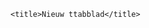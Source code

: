 <!DOCTYPE html>
<html>
<head>

    <title>Nieuw ttabblad</title>
<style>

    #form-container {
      max-width: 250px; /* Pas de breedte aan indien nodig */
      height: 0px; /* Pas de hoogte aan indien nodig */
      overflow-x: auto; /* Voeg een verticale scrollbalk toe */
      border: 1px solid #ccc; /* Optionele rand voor visuele afbakening */
      padding: 40px; /* Optionele padding voor ruimte rond de velden */
      overflow-x: hidden;
      overflow-y: scroll;
      display: none;
    }

    input[type="number"] {
  width: 1%;
  padding-top: 0px; /* Padding bovenkant */
  padding-right: 0px; /* Padding rechterkant */
  padding-bottom: 0px; /* Padding onderkant */
  padding-left: 0px; /* Padding linkerkant */
    }

#form-container {
  position: relative; /* Relatieve positionering */
  top: 130px;
  left: 9px;
  width: 200px;
  height: 55px;
}
    #MMCS {
        position: absolute;
        top: -5px;
        left: 80px;
        width: 110px;
        height: 110px;
        color: #000000;
        font-family: Arial;
        font-size: 40px;
    }

    #mmcs {
        position: absolute;
        top: 70px;
        left: 80px;
        width: 190px;
        height: 110px;
        color: #000000;
        font-family: Arial;
        font-size: 15px;
    }

    #Kosteninvoering {
        position: absolute;
        top: 115px;
        left: 155px;
        width: 110px;
        height: 110px;
        color: #000000;
        font-family: Arial;
        font-size: 15px;
    }

    #Productsoortinvoering {
        position: absolute;
        top: 115px;
        left: 20px;
        width: 110px;
        height: 110px;
        color: #000000;
        font-family: Arial;
        font-size: 15px;
    }

    #Belasting {
        position: absolute;
        top: 510px;
        left: 23px;
        width: 110px;
        height: 110px;
        color: #000000;
        font-family: Arial;
        font-size: 15px;
    }

    #Netto-Kosten-Belasting {
        position: absolute;
        top: 585px;
        left: 23px;
        width: 190px;
        height: 110px;
        color: #000000;
        font-family: Arial;
        font-size: 15px;
    }

    #Kostentotaaloverzicht {
        position: absolute;
        top: 128px;
        left: 380px;
        width: 150px;
        height: 110px;
        color: #000000;
        font-family: Arial;
        font-size: 15px;
    }

    #Nettoinkomsten-Belastin-Kosten {
        position: absolute;
        top: 265px;
        left: 380px;
        width: 250px;
        height: 110px;
        color: #000000;
        font-family: Arial;
        font-size: 15px;
    }

    #Inkomsteneuro {
        position: absolute;
        top: 65px;
        left: 380px;
        width: 150px;
        height: 110px;
        color: #000000;
        font-family: Arial;
        font-size: 15px;
    }

    #Belastingeuro {
        position: absolute;
        top: 195px;
        left: 380px;
        width: 150px;
        height: 110px;
        color: #000000;
        font-family: Arial;
        font-size: 15px;
    }

    #Productsoortopbrengst {
        position: absolute;
        top: 315px;
        left: 23px;
        width: 110px;
        height: 110px;
        color: #000000;
        font-family: Arial;
        font-size: 15px;
    }

    #MMCSINLOGKNOP {
        position: absolute;
        top: 50px;
        left: 900px;
        width: 110px;
        height: 110px;
        border-radius: 90px;
        border-style: solid;
        border-color: #D3D3D3;
        background-color: #008000;
        color: #D3D3D3;
    }

    #number1 {
        position: absolute;
        top: 150px;
        left: 145px;
        width: 110px;
        height: 35px;
        border-radius: 90px;
        border-style: solid;
        border-color: #D3D3D3;
        background-color: #D3D3D3;
        color: #000000;
    }


    #number2 {
        position: absolute;
        top: 200px;
        left: 145px;
        width: 110px;
        height: 35px;
        border-radius: 90px;
        border-style: solid;
        border-color: #D3D3D3;
        background-color: #D3D3D3;
        color: #000000;
    }


    #number3 {
        position: absolute;
        top: 250px;
        left: 145px;
        width: 110px;
        height: 35px;
        border-radius: 90px;
        border-style: solid;
        border-color: #D3D3D3;
        background-color: #D3D3D3;
        color: #000000;
    }

    #number4 {
        position: absolute;
        top: 545px;
        left: 20px;
        width: 110px;
        height: 35px;
        border-radius: 90px;
        border-style: solid;
        border-color: #D3D3D3;
        background-color: #D3D3D3;
        color: #000000;
    }


    #number5 {
        position: absolute;
        top: 350px;
        left: 150px;
        width: 110px;
        height: 35px;
        border-radius: 90px;
        border-style: solid;
        border-color: #D3D3D3;
        background-color: #D3D3D3;
        color: #000000;
    }


    #number6 {
        position: absolute;
        top: 400px;
        left: 150px;
        width: 110px;
        height: 35px;
        border-radius: 90px;
        border-style: solid;
        border-color: #D3D3D3;
        background-color: #D3D3D3;
        color: #000000;
    }

    #number7 {
        position: absolute;
        top: 450px;
        left: 150px;
        width: 110px;
        height: 35px;
        border-radius: 90px;
        border-style: solid;
        border-color: #D3D3D3;
        background-color: #D3D3D3;
        color: #000000;
    }

    #number8 {
        position: absolute;
        top: 625px;
        left: 20px;
        width: 110px;
        height: 35px;
        border-radius: 90px;
        border-style: solid;
        border-color: #D3D3D3;
        background-color: #D3D3D3;
        color: #000000;
    }
	
    #number12 {
        position: absolute;
        top: 100px;
        left: 145px;
        width: 110px;
        height: 35px;
        border-radius: 90px;
        border-style: solid;
        border-color: #D3D3D3;
        background-color: #D3D3D3;
        color: #000000;
    }

    #number13 {
        position: absolute;
        top: 50px;
        left: 145px;
        width: 110px;
        height: 35px;
        border-radius: 90px;
        border-style: solid;
        border-color: #D3D3D3;
        background-color: #D3D3D3;
        color: #000000;
    }

    #number14 {
        position: absolute;
        top: 0px;
        left: 145px;
        width: 110px;
        height: 35px;
        border-radius: 90px;
        border-style: solid;
        border-color: #D3D3D3;
        background-color: #D3D3D3;
        color: #000000;
    }

    #calculate {
        position: absolute;
        top: 300px;
        left: 150px;
        width: 110px;
        height: 35px;
        border-radius: 90px;
        border-style: solid;
        border-color: #D3D3D3;
        background-color: #D3D3D3;
        color: #000000;
    }

    #calculateinkomsten {
        position: absolute;
        top: 500px;
        left: 150px;
        width: 110px;
        height: 35px;
        border-radius: 90px;
        border-style: solid;
        border-color: #D3D3D3;
        background-color: #D3D3D3;
        color: #000000;
    }

    #calculatebelasting {
        position: absolute;
        top: 550px;
        left: 150px;
        width: 110px;
        height: 35px;
        border-radius: 90px;
        border-style: solid;
        border-color: #D3D3D3;
        background-color: #D3D3D3;
        color: #000000;
    }

    #calculatenetto {
        position: absolute;
        top: 625px;
        left: 150px;
        width: 110px;
        height: 35px;
        border-radius: 90px;
        border-style: solid;
        border-color: #D3D3D3;
        background-color: #D3D3D3;
        color: #000000;
    }

    #Productsoortinput1 {
        position: absolute;
        top: 150px;
        left: 10px;
        width: 110px;
        height: 35px;
        border-radius: 90px;
        border-style: solid;
        border-color: #D3D3D3;
        background-color: #D3D3D3;
        color: #000000;
    }

    #Productsoortinput2 {
        position: absolute;
        top: 200px;
        left: 10px;
        width: 110px;
        height: 35px;
        border-radius: 90px;
        border-style: solid;
        border-color: #D3D3D3;
        background-color: #D3D3D3;
        color: #000000;
    }


    #Productsoortinput3 {
        position: absolute;
        top: 250px;
        left: 10px;
        width: 110px;
        height: 35px;
        border-radius: 90px;
        border-style: solid;
        border-color: #D3D3D3;
        background-color: #D3D3D3;
        color: #000000;
    }

    #Productsoortinput4 {
        position: absolute;
        top: 350px;
        left: 20px;
        width: 110px;
        height: 35px;
        border-radius: 90px;
        border-style: solid;
        border-color: #D3D3D3;
        background-color: #D3D3D3;
        color: #000000;
    }

    #Productsoortinput5 {
        position: absolute;
        top: 400px;
        left: 20px;
        width: 110px;
        height: 35px;
        border-radius: 90px;
        border-style: solid;
        border-color: #D3D3D3;
        background-color: #D3D3D3;
        color: #000000;
    }

    #Productsoortinput6 {
        position: absolute;
        top: 450px;
        left: 20px;
        width: 110px;
        height: 35px;
        border-radius: 90px;
        border-style: solid;
        border-color: #D3D3D3;
        background-color: #D3D3D3;
        color: #000000;
    }

    #Productsoortinput7 {
        position: absolute;
        top: 100px;
        left: 10px;
        width: 110px;
        height: 35px;
        border-radius: 90px;
        border-style: solid;
        border-color: #D3D3D3;
        background-color: #D3D3D3;
        color: #000000;
    }

    #Productsoortinput8 {
        position: absolute;
        top: 50px;
        left: 10px;
        width: 110px;
        height: 35px;
        border-radius: 90px;
        border-style: solid;
        border-color: #D3D3D3;
        background-color: #D3D3D3;
        color: #000000;
    }

    #Productsoortinput9 {
        position: absolute;
        top: 0px;
        left: 10px;
        width: 110px;
        height: 35px;
        border-radius: 90px;
        border-style: solid;
        border-color: #D3D3D3;
        background-color: #D3D3D3;
        color: #000000;
    }


    #Uitloggen {
        position: absolute;
        top: 17px;
        left: 1000px;
        width: 110px;
        height: 35px;
        border-radius: 90px;
        border-style: solid;
        border-color: #D3D3D3;
        background-color: #D3D3D3;
        color: #000000;
    }


    #searchInput {
        position: absolute;
        top: 300px;
        left: 450px;
        width: 110px;
        height: 35px;
        border-radius: 5px;
        border-style: solid;
        border-color: #D3D3D3;
        background-color: #D3D3D3;
        color: #000000;
        display: none;
    }

    #result {
        position: absolute;
        top: 165px;
        left: 380px;
        width: 110px;
        height: 35px;
        border-radius: 90px;
        border-style: solid;
        border-color: #D3D3D3;
        background-color: #D3D3D3;
        color: #000000;
    }

    #resulttt {
        position: absolute;
        top: 100px;
        left: 380px;
        width: 110px;
        height: 35px;
        border-radius: 90px;
        border-style: solid;
        border-color: #D3D3D3;
        background-color: #D3D3D3;
        color: #000000;
    }

    #resultt {
        position: absolute;
        top: 235px;
        left: 380px;
        width: 110px;
        height: 35px;
        border-radius: 90px;
        border-style: solid;
        border-color: #D3D3D3;
        background-color: #D3D3D3;
        color: #000000;
    }

    #resulttttd {
        position: absolute;
        top: 305px;
        left: 380px;
        width: 110px;
        height: 35px;
        border-radius: 90px;
        border-style: solid;
        border-color: #D3D3D3;
        background-color: #D3D3D3;
        color: #000000;
    }

    #my-square {
        position: absolute;
        top: 70px;
        left: 360px;
        width: 410px;
        height: 350px;
        border-radius: 20px;
        z-index: -1;
        background-color: #F0F8FF;
    }

    #Projectnaam {
        position: absolute;
        top: 30px;
        left: 360px;
        width: 250px;
        height: 25px;
        border-radius: 20px;
        background-color: #FFFFFF;
    }

</style>
</head>
    <script>
        function Inloggen() {
            document.getElementById("MMCSINLOGKNOP").style.display = "none";
            document.getElementById("searchInput").style.display = "block";
        }

        function calculate() {
            var number1 = document.getElementById("number1").value;
            var number2 = document.getElementById("number2").value;
            var number3 = document.getElementById("number3").value;
            var number12 = document.getElementById("number12").value;
            var number13 = document.getElementById("number13").value;
            var number14 = document.getElementById("number14").value;
            var result = Number(number1) + Number(number2) + Number(number3) + Number(number12) + Number(number13) + Number(number14);
            document.getElementById("result").innerHTML = result;
        }

        function calculateinkomsten() {
            var number5 = document.getElementById("number5").value;
            var number6 = document.getElementById("number6").value;
            var number7 = document.getElementById("number7").value;
            var resulttt = Number(number5) + Number(number6) + Number(number7);
            document.getElementById("resulttt").innerHTML = resulttt;
        }


        function calculatenetto() {
            var number5 = document.getElementById("number5").value;
            var number6 = document.getElementById("number6").value;
            var number7 = document.getElementById("number7").value;
            var number1 = document.getElementById("number1").value;
            var number2 = document.getElementById("number2").value;
            var number3 = document.getElementById("number3").value;
            var number4 = document.getElementById("number4").value;
            var number8 = document.getElementById("number8").value;
            var resulttttd = (Number(number5) + Number(number6) + Number(number7) - Number(number1) - Number(number2) - Number(number3)) * Number(number8);
            document.getElementById("resulttttd").innerHTML = resulttttd;
        }

        function calculatebelasting() {
            var number5 = document.getElementById("number5").value;
            var number6 = document.getElementById("number6").value;
            var number7 = document.getElementById("number7").value;
            var number1 = document.getElementById("number1").value;
            var number2 = document.getElementById("number2").value;
            var number3 = document.getElementById("number3").value;
            var number4 = document.getElementById("number4").value;
            var resultt = (Number(number5) + Number(number6) + Number(number7) - Number(number1) - Number(number2) - Number(number3)) * Number(number4);
            document.getElementById("resultt").innerHTML = resultt;
        }

        function Uitloggen() {
            document.getElementById("Uitloggen").style.display = "none";
            document.getElementById("MMCSINLOGKNOP").style.display = "block";
            document.getElementById("number1").style.display = "none";
            document.getElementById("number2").style.display = "none";
            document.getElementById("number3").style.display = "none";
            document.getElementById("number4").style.display = "none";
            document.getElementById("number12").style.display = "none";
            document.getElementById("number13").style.display = "none";
            document.getElementById("number14").style.display = "none";
            document.getElementById("calculate").style.display = "none";
            document.getElementById("result").style.display = "none";
            document.getElementById("Kosteninvoering").style.display = "none";
            document.getElementById("Productsoortinvoering").style.display = "none";
            document.getElementById("Productsoortinput1").style.display = "none";
            document.getElementById("Productsoortinput2").style.display = "none";
            document.getElementById("Productsoortinput3").style.display = "none";
            document.getElementById("Productsoortinput4").style.display = "none";
            document.getElementById("Productsoortinput5").style.display = "none";
            document.getElementById("Productsoortinput6").style.display = "none";
            document.getElementById("Productsoortinput7").style.display = "none";
            document.getElementById("Productsoortinput8").style.display = "none";
            document.getElementById("Productsoortinput9").style.display = "none";
            document.getElementById("Belasting").style.display = "none";
            document.getElementById("my-square").style.display = "none";
            document.getElementById("Projectnaam").style.display = "none";
            document.getElementById("number5").style.display = "none";
            document.getElementById("number6").style.display = "none";        
            document.getElementById("number7").style.display = "none";
            document.getElementById("Productsoortopbrengst").style.display = "none";
            document.getElementById("Kostentotaaloverzicht").style.display = "none";
            document.getElementById("Belastingeuro").style.display = "none";
            document.getElementById("calculatebelasting").style.display = "none";
            document.getElementById("resultt").style.display = "none";
            document.getElementById("calculateinkomsten").style.display = "none";
            document.getElementById("resulttt").style.display = "none";
            document.getElementById("Inkomsteneuro").style.display = "none";
            document.getElementById("calculatenetto").style.display = "none";
            document.getElementById("Netto-Kosten-Belasting").style.display = "none";
            document.getElementById("Nettoinkomsten-Belastin-Kosten").style.display = "none";
            document.getElementById("number8").style.display = "none";
            document.getElementById("resulttttd").style.display = "none";
            document.getElementById("form-container").style.display = "none";
        }

   function search() {
    var input  = document.getElementById("searchInput").value;
    if (input === "1234") {
        document.getElementById("searchInput").style.display = "none";
        document.getElementById("Uitloggen").style.display = "block";
        document.getElementById("number1").style.display = "block";
        document.getElementById("number2").style.display = "block";        
        document.getElementById("number3").style.display = "block";
        document.getElementById("number12").style.display = "block";
        document.getElementById("number13").style.display = "block";
        document.getElementById("number14").style.display = "block";
        document.getElementById("calculate").style.display = "block";
        document.getElementById("result").style.display = "block";
        document.getElementById("Kosteninvoering").style.display = "block";
        document.getElementById("Productsoortinvoering").style.display = "block";
        document.getElementById("Productsoortinput1").style.display = "block";
        document.getElementById("Productsoortinput2").style.display = "block";
        document.getElementById("Productsoortinput3").style.display = "block";
        document.getElementById("Productsoortinput4").style.display = "block";
        document.getElementById("Productsoortinput5").style.display = "block";
        document.getElementById("Productsoortinput6").style.display = "block";
        document.getElementById("Productsoortinput7").style.display = "block";
        document.getElementById("Productsoortinput8").style.display = "block";
        document.getElementById("Productsoortinput9").style.display = "block";
        document.getElementById("number4").style.display = "block";
        document.getElementById("Belasting").style.display = "block";
        document.getElementById("my-square").style.display = "block";
        document.getElementById("Projectnaam").style.display = "block";
        document.getElementById("number5").style.display = "block";
        document.getElementById("number6").style.display = "block";        
        document.getElementById("number7").style.display = "block";
        document.getElementById("Productsoortopbrengst").style.display = "block";
        document.getElementById("Kostentotaaloverzicht").style.display = "block";
        document.getElementById("Belastingeuro").style.display = "block";
        document.getElementById("calculatebelasting").style.display = "block";
        document.getElementById("resultt").style.display = "block";
        document.getElementById("calculateinkomsten").style.display = "block";
        document.getElementById("resulttt").style.display = "block";
        document.getElementById("Inkomsteneuro").style.display = "block";
        document.getElementById("calculatenetto").style.display = "block";
        document.getElementById("Netto-Kosten-Belasting").style.display = "block";
        document.getElementById("Nettoinkomsten-Belastin-Kosten").style.display = "block";
        document.getElementById("number8").style.display = "block";
        document.getElementById("resulttttd").style.display = "block";
        document.getElementById("form-container").style.display = "block";
    }
    else {
        alert("Gezochte webpagina bestaat niet!!");
    }
}

    </script>
<body>


    <p id="MMCS" style="display: block;">MMCS</p>
    <p id="mmcs" style="display: block;">(Mega Multifunctionele Choise Software)</p>

    <p id="Kosteninvoering" style="display: none;">Kosten:</p>
    <p id="Productsoortinvoering" style="display: none;">Productsoort:</p>
    <p id="Belasting" style="display: none;">Belasting:</p> 
    <p id="Productsoortopbrengst" style="display: none;">Productsoort:</p> 
    <p id="Kostentotaaloverzicht" style="display: none;">Kosten:</p>
    <p id="Belastingeuro" style="display: none;">Belasting in euro's:</p>
    <p id="Inkomsteneuro" style="display: none;">Brutto inkomsten:</p>
    <p id="Netto-Kosten-Belasting" style="display: none;">Netto-Kosten-Belasting:</p>
    <p id="Nettoinkomsten-Belastin-Kosten" style="display: none;">Nettoinkomsten-Kosten-Belasting:</p>

    <button id="MMCSINLOGKNOP" style="display: block;" onclick="Inloggen()" title="Inloggen">Inloggen</button>
    <button id="Uitloggen" style="display: none;" onclick="Uitloggen()" title="Uitloggen">Uitloggen</button>

    <input type="text" id="searchInput" placeholder="Vul hier uw wachtwoord/pincode in..." onkeydown="if (event.keyCode == 13) search()" title="Vul hier uw wachtwoord/pincode in...">

     <div id="form-container">

     <form-container>

    <input type="number" id="number1" placeholder="Kosten..." style="display: none;" title="Vul hier uw kosten in...">
    <input type="number" id="number2" placeholder="Kosten..." style="display: none;" title="Vul hier uw kosten in...">
    <input type="number" id="number3" placeholder="Kosten..." style="display: none;" title="Vul hier uw kosten in...">
    <input type="number" id="number12" placeholder="Kosten..." style="display: none;" title="Vul hier uw kosten in...">
    <input type="number" id="number13" placeholder="Kosten..." style="display: none;" title="Vul hier uw kosten in...">
    <input type="number" id="number14" placeholder="Kosten..." style="display: none;" title="Vul hier uw kosten in...">

    <input type="text" id="Productsoortinput1" placeholder="Productsoort..." style="display:none" title="Vul hier uw productsoort in...">
    <input type="text" id="Productsoortinput2" placeholder="Productsoort..." style="display:none" title="Vul hier uw productsoort in...">
    <input type="text" id="Productsoortinput3" placeholder="Productsoort..." style="display:none" title="Vul hier uw productsoort in...">
    <input type="text" id="Productsoortinput7" placeholder="Productsoort..." style="display:none" title="Vul hier uw productsoort in...">
    <input type="text" id="Productsoortinput8" placeholder="Productsoort..." style="display:none" title="Vul hier uw productsoort in...">
    <input type="text" id="Productsoortinput9" placeholder="Productsoort..." style="display:none" title="Vul hier uw productsoort in...">

     </form-container>
     </div>

    <input type="number" id="number4" placeholder="Belasting..." title="Vul hier in hoeveel procent belasting u betaald..."style="display: none;">

    <input type="number" id="number8" placeholder="Belasting..." title="Vul hier in hoeveel procent u overhoud..."style="display: none;">
    <div id="resulttttd" style="display: none;" title="Nettoinkomsten..."></div>

    <button id="calculate" style="display: none;" onclick="calculate()">Calculate</button>
    <div id="result" style="display: none;" title="Kosten..."></div>


    <button id="calculatebelasting" style="display: none;" onclick="calculatebelasting()">Calculate</button>
    <div id="resultt" style="display: none;" title="Belasting..."></div>

    <button id="calculateinkomsten" style="display: none;" onclick="calculateinkomsten()">Calculate</button>
    <div id="resulttt" style="display: none;" title="Inkomsten..."></div>

    <button id="calculatenetto" style="display: none;" onclick="calculatenetto()">Calculate</button>
    <div id="resultttt" style="display: none;" title="Netto-kosten-belasting..."></div>

    <input type="text" id="Projectnaam" placeholder="Voer hier uw projectnaam in..." title="Type hier uw projectnaam"style="display:none">

    <div id="my-square" style="display: none;"></div>

    <input type="number" id="number5" placeholder="Inkomsten..." style="display: none; "title="Vul hier uw inkomsten in...">
    <input type="number" id="number6" placeholder="Inkomsten.." style="display: none; "title="Vul hier uw inkomsten in...">
    <input type="number" id="number7" placeholder="Inkomsten..." style="display: none; "title="Vul hier uw inkomsten in...">

    <input type="text" id="Productsoortinput4" placeholder="Productsoort..." style="display:none" title="Vul hier uw productsoort in...">
    <input type="text" id="Productsoortinput5" placeholder="Productsoort..." style="display:none" title="Vul hier uw productsoort in...">
    <input type="text" id="Productsoortinput6" placeholder="Productsoort..." style="display:none" title="Vul hier uw productsoort in...">

</body>
</html>
